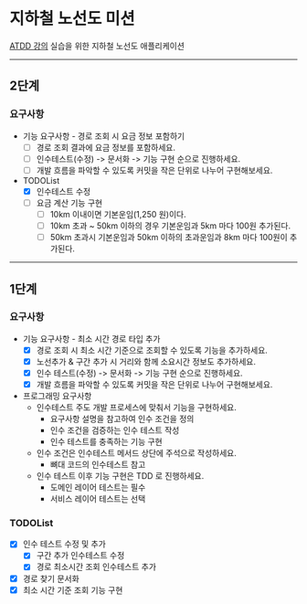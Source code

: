 # 지하철 노선도 미션
[ATDD 강의](https://edu.nextstep.camp/c/R89PYi5H) 실습을 위한 지하철 노선도 애플리케이션

---

## 2단계

### 요구사항

- 기능 요구사항 - 경로 조회 시 요금 정보 포함하기
  - [ ] 경로 조회 결과에 요금 정보를 포함하세요.
  - [ ] 인수테스트(수정) -> 문서화 -> 기능 구현 순으로 진행하세요.
  - [ ] 개발 흐름을 파악할 수 있도록 커밋을 작은 단위로 나누어 구현해보세요.

- TODOList
  - [X] 인수테스트 수정
  - [ ] 요금 계산 기능 구현
    - [ ] 10km 이내이면 기본운임(1,250 원)이다.
    - [ ] 10km 초과 ~ 50km 이하의 경우 기본운임과 5km 마다 100원 추가된다.
    - [ ] 50km 초과시 기본운임과 50km 이하의 초과운임과 8km 마다 100원이 추가된다.

---

## 1단계

### 요구사항

- 기능 요구사항 - 최소 시간 경로 타입 추가
  - [X] 경로 조회 시 최소 시간 기준으로 조회할 수 있도록 기능을 추가하세요.
  - [X] 노선추가 & 구간 추가 시 거리와 함께 소요시간 정보도 추가하세요.
  - [X] 인수 테스트(수정) -> 문서화 -> 기능 구현 순으로 진행하세요.
  - [X] 개발 흐름을 파악할 수 있도록 커밋을 작은 단위로 나누어 구현해보세요.

- 프로그래밍 요구사항
  - 인수테스트 주도 개발 프로세스에 맞춰서 기능을 구현하세요.
    - 요구사항 설명을 참고하여 인수 조건을 정의
    - 인수 조건을 검증하는 인수 테스트 작성
    - 인수 테스트를 충족하는 기능 구현
  - 인수 조건은 인수테스트 메서드 상단에 주석으로 작성하세요.
    - 뼈대 코드의 인수테스트 참고
  - 인수 테스트 이후 기능 구현은 TDD 로 진행하세요.
    - 도메인 레이어 테스트는 필수
    - 서비스 레이어 테스트는 선택

### TODOList

- [X] 인수 테스트 수정 및 추가
  - [X] 구간 추가 인수테스트 수정
  - [X] 경로 최소시간 조회 인수테스트 추가
- [X] 경로 찾기 문서화
- [X] 최소 시간 기준 조회 기능 구현